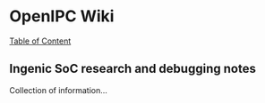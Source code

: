 # OpenIPC Wiki
[Table of Content](../README.md)

Ingenic SoC research and debugging notes
----------------------------------------

Collection of information...
